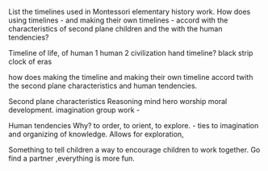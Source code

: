List the timelines used in Montessori elementary history work. How does using timelines - and making their own timelines - accord with the characteristics of second plane children and the with the human tendencies?

Timeline of life, 
of human 1
human 2
civilization
hand timeline?
black strip
clock of eras


how does making the timeline and making their own timeline accord twith the second plane characteristics and human tendencies. 

Second plane characteristics
	Reasoning mind
	hero worship
	moral development.
	imagination
	group work - 

Human tendencies
	Why?
	to order, to orient, to explore. - ties to imagination and organizing of knowledge. Allows for exploration, 
	
	

Something to tell children a way to encourage children to work together. 
Go find a partner ,everything is more fun. 